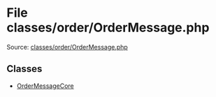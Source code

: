 File classes/order/OrderMessage.php
=========

Source: [classes/order/OrderMessage.php](https://github.com/PrestaShop/PrestaShop/blob/1.6.0.3/classes/order/OrderMessage.php)


Classes
-------

* [OrderMessageCore](class.OrderMessageCore.md)

